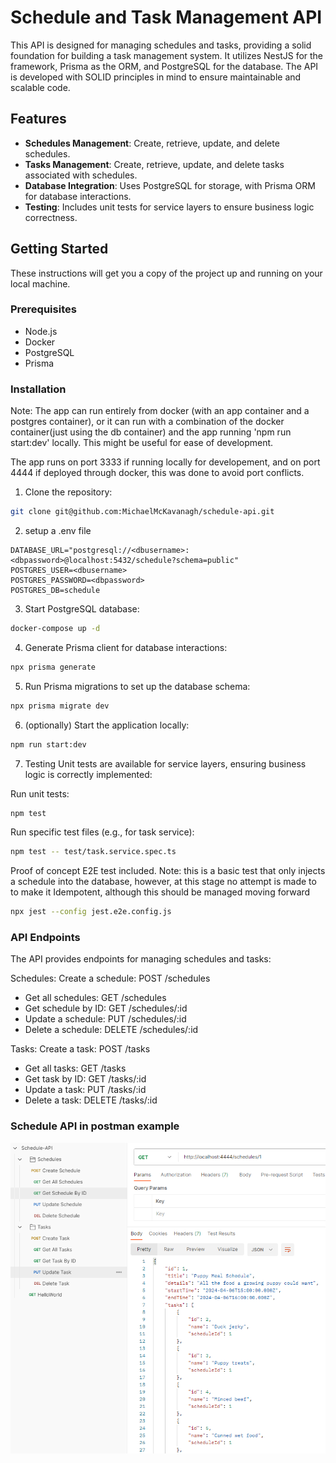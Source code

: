 # Schedule and Task Management API

This API is designed for managing schedules and tasks, providing a solid foundation for building a task management system. It utilizes NestJS for the framework, Prisma as the ORM, and PostgreSQL for the database. The API is developed with SOLID principles in mind to ensure maintainable and scalable code.

## Features

- **Schedules Management**: Create, retrieve, update, and delete schedules.
- **Tasks Management**: Create, retrieve, update, and delete tasks associated with schedules.
- **Database Integration**: Uses PostgreSQL for storage, with Prisma ORM for database interactions.
- **Testing**: Includes unit tests for service layers to ensure business logic correctness.

## Getting Started

These instructions will get you a copy of the project up and running on your local machine.

### Prerequisites

- Node.js
- Docker
- PostgreSQL
- Prisma

### Installation

Note: The app can run entirely from docker (with an app container and a postgres container), or it can run with a combination of the docker container(just using the db container) and the app running 'npm run start:dev' locally.  This might be useful for ease of development.

The app runs on port 3333 if running locally for developement, and on port 4444 if deployed through docker, this was done to avoid port conflicts.

1. Clone the repository:
```bash
git clone git@github.com:MichaelMcKavanagh/schedule-api.git
```

2. setup a .env file
```
DATABASE_URL="postgresql://<dbusername>:<dbpassword>@localhost:5432/schedule?schema=public"
POSTGRES_USER=<dbusername>
POSTGRES_PASSWORD=<dbpassword>
POSTGRES_DB=schedule
```

3. Start PostgreSQL database:
```bash
docker-compose up -d
```

4. Generate Prisma client for database interactions:
```bash
npx prisma generate
```

5. Run Prisma migrations to set up the database schema:
```bash
npx prisma migrate dev
```

6. (optionally) Start the application locally:
```bash
npm run start:dev
```

7. Testing
Unit tests are available for service layers, ensuring business logic is correctly implemented:

Run unit tests:
```bash
npm test
```

Run specific test files (e.g., for task service):
```bash
npm test -- test/task.service.spec.ts
```

Proof of concept E2E test included. 
Note: this is a basic test that only injects a schedule into the database, however, at this stage no attempt is made to to make it Idempotent, although this should be managed moving forward
```bash
npx jest --config jest.e2e.config.js
```

### API Endpoints
The API provides endpoints for managing schedules and tasks:

Schedules:
Create a schedule: POST /schedules
* Get all schedules: GET /schedules
* Get schedule by ID: GET /schedules/:id
* Update a schedule: PUT /schedules/:id
* Delete a schedule: DELETE /schedules/:id

Tasks:
Create a task: POST /tasks
* Get all tasks: GET /tasks
* Get task by ID: GET /tasks/:id
* Update a task: PUT /tasks/:id
* Delete a task: DELETE /tasks/:id

### Schedule API in postman example
![Schedule Example](schedule.png)

